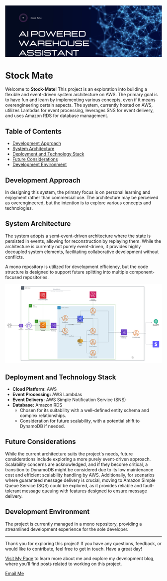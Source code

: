 ![Architecture Diagram](_assets/header.png)

# Stock Mate

Welcome to **Stock-Mate**! This project is an exploration into building a flexible and event-driven system architecture on AWS. The primary goal is to have fun and learn by implementing various concepts, even if it means overengineering certain aspects. The system, currently hosted on AWS, utilizes Lambdas for event processing, leverages SNS for event delivery, and uses Amazon RDS for database management.

## Table of Contents

- [Development Approach](#development-approach)
- [System Architecture](#system-architecture)
- [Deployment and Technology Stack](#deployment-and-technology-stack)
- [Future Considerations](#future-considerations)
- [Development Environment](#development-environment)

## Development Approach

In designing this system, the primary focus is on personal learning and enjoyment rather than commercial use. The architecture may be perceived as overengineered, but the intention is to explore various concepts and technologies.

## System Architecture

The system adopts a semi-event-driven architecture where the state is persisted in events, allowing for reconstruction by replaying them. While the architecture is currently not purely event-driven, it provides highly decoupled system elements, facilitating collaborative development without conflicts.

A mono repository is utilized for development efficiency, but the code structure is designed to support future splitting into multiple component-focused repositories.

[![Architecture Diagram](_assets/architecture.png)](_assets/architecture.png)

## Deployment and Technology Stack

- **Cloud Platform:** AWS
- **Event Processing:** AWS Lambdas
- **Event Delivery:** AWS Simple Notification Service (SNS)
- **Database:** Amazon RDS
  - Chosen for its suitability with a well-defined entity schema and complex relationships.
  - Consideration for future scalability, with a potential shift to DynamoDB if needed.

## Future Considerations
While the current architecture suits the project's needs, future considerations include exploring a more purely event-driven approach. Scalability concerns are acknowledged, and if they become critical, a transition to DynamoDB might be considered due to its low maintenance cost and efficient scalability handling by AWS. Additionally, for scenarios where guaranteed message delivery is crucial, moving to Amazon Simple Queue Service (SQS) could be explored, as it provides reliable and fault-tolerant message queuing with features designed to ensure message delivery.

## Development Environment

The project is currently managed in a mono repository, providing a streamlined development experience for the sole developer.

---

Thank you for exploring this project! If you have any questions, feedback, or would like to contribute, feel free to get in touch. Have a great day!

[Visit My Page](https://adam-drag.github.io/) to learn more about me and explore my development blog, where you'll find posts related to working on this project.

[Email Me](mailto:adam.drag@outlook.com)

